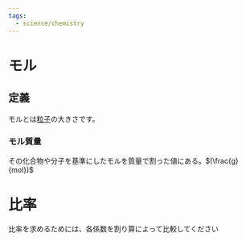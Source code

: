 ```yaml
---
tags:
  - science/chemistry
---
```


# モル

## 定義

モルとは[粒子](20230515-%E3%80%8C%E5%8C%96%E5%AD%A6%E3%80%8D%E7%B2%92%E5%AD%90.md)の大きさです。

### モル質量

その化合物や分子を基準にしたモルを質量で割った値にある。$(\frac{g}{mol})$

# 比率

比率を求めるためには、各係数を割り算によって比較してください

